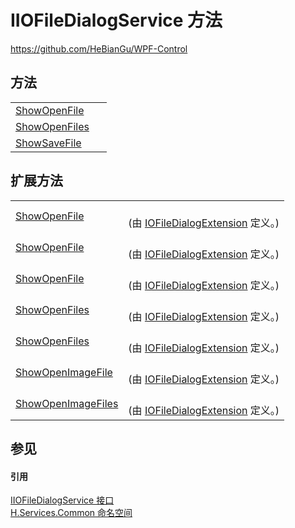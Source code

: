# IIOFileDialogService 方法
https://github.com/HeBianGu/WPF-Control



## 方法
<table>
<tr>
<td><a href="36982db4-fffd-463f-2509-7979b951e6db">ShowOpenFile</a></td>
<td> </td></tr>
<tr>
<td><a href="0679d234-3cec-88b2-81c5-dcd303651a49">ShowOpenFiles</a></td>
<td> </td></tr>
<tr>
<td><a href="a7456159-3595-2e5d-f44c-918cde5db68a">ShowSaveFile</a></td>
<td> </td></tr>
</table>

## 扩展方法
<table>
<tr>
<td><a href="1707356e-2197-72f3-8699-f2d73e806ac2">ShowOpenFile</a></td>
<td><br />(由 <a href="de3cfc7b-67a4-a14b-9096-9f9f1638b11a">IOFileDialogExtension</a> 定义。)</td></tr>
<tr>
<td><a href="b53f3540-bedb-4f9b-3c87-f008137248ae">ShowOpenFile</a></td>
<td><br />(由 <a href="de3cfc7b-67a4-a14b-9096-9f9f1638b11a">IOFileDialogExtension</a> 定义。)</td></tr>
<tr>
<td><a href="ea7b3886-74d6-99dc-0035-81fe2c1504b6">ShowOpenFile</a></td>
<td><br />(由 <a href="de3cfc7b-67a4-a14b-9096-9f9f1638b11a">IOFileDialogExtension</a> 定义。)</td></tr>
<tr>
<td><a href="dedbdf81-99b7-203d-0144-1ac607df4808">ShowOpenFiles</a></td>
<td><br />(由 <a href="de3cfc7b-67a4-a14b-9096-9f9f1638b11a">IOFileDialogExtension</a> 定义。)</td></tr>
<tr>
<td><a href="3d6d8be4-cee7-2929-0a3c-bb35cd25d0a5">ShowOpenFiles</a></td>
<td><br />(由 <a href="de3cfc7b-67a4-a14b-9096-9f9f1638b11a">IOFileDialogExtension</a> 定义。)</td></tr>
<tr>
<td><a href="4bf9a52f-dbf3-34ce-4f3e-672440acd841">ShowOpenImageFile</a></td>
<td><br />(由 <a href="de3cfc7b-67a4-a14b-9096-9f9f1638b11a">IOFileDialogExtension</a> 定义。)</td></tr>
<tr>
<td><a href="edf62d65-0602-2978-71f9-2efc68435aa1">ShowOpenImageFiles</a></td>
<td><br />(由 <a href="de3cfc7b-67a4-a14b-9096-9f9f1638b11a">IOFileDialogExtension</a> 定义。)</td></tr>
</table>

## 参见


#### 引用
<a href="bcdcc301-223d-0d36-5ba1-0ddfb1c22deb">IIOFileDialogService 接口</a>  
<a href="b9cdd84f-6623-a51a-f53b-465103ced202">H.Services.Common 命名空间</a>  

